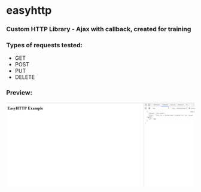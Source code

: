 # easyhttp

### Custom HTTP Library - Ajax with callback, created for training

### Types of requests tested: 
- GET
- POST
- PUT
- DELETE

### Preview:
![alt-text](https://github.com/PierreBezuchow/easyhttp/blob/master/img/easyhttp-screenshot.png)